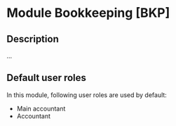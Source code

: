 # Module Bookkeeping [BKP]

## Description

...

## Default user roles

In this module, following user roles are used by default:

  * Main accountant
  * Accountant